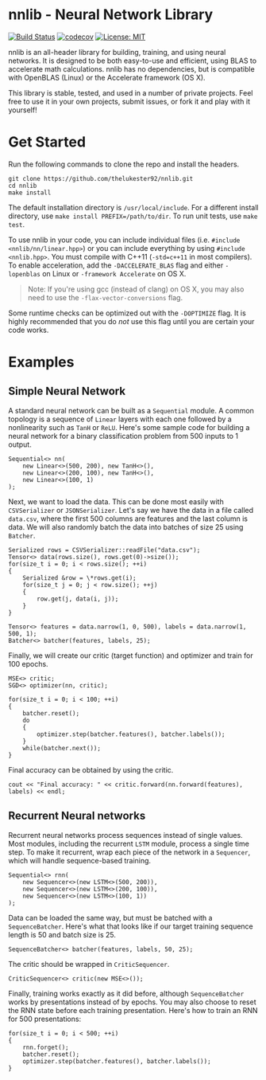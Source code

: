 # nnlib - Neural Network Library

[![Build Status](https://api.travis-ci.org/thelukester92/nnlib.svg?branch=master)](https://travis-ci.org/thelukester92/nnlib)
[![codecov](https://codecov.io/gh/thelukester92/nnlib/branch/master/graph/badge.svg)](https://codecov.io/gh/thelukester92/nnlib)
[![License: MIT](https://img.shields.io/badge/License-MIT-yellow.svg)](https://opensource.org/licenses/MIT)

nnlib is an all-header library for building, training, and using neural networks.
It is designed to be both easy-to-use and efficient, using BLAS to accelerate math calculations.
nnlib has no dependencies, but is compatible with OpenBLAS (Linux) or the Accelerate framework (OS X).

This library is stable, tested, and used in a number of private projects.
Feel free to use it in your own projects, submit issues, or fork it and play with it yourself!

# Get Started

Run the following commands to clone the repo and install the headers.

	git clone https://github.com/thelukester92/nnlib.git
	cd nnlib
	make install

The default installation directory is `/usr/local/include`.
For a different install directory, use `make install PREFIX=/path/to/dir`.
To run unit tests, use `make test`.

To use nnlib in your code, you can include individual files (i.e. `#include <nnlib/nn/linear.hpp>`) or you can include everything by using `#include <nnlib.hpp>`.
You must compile with C++11 (`-std=c++11` in most compilers).
To enable acceleration, add the `-DACCELERATE_BLAS` flag and either `-lopenblas` on Linux or `-framework Accelerate` on OS X.

> Note: If you're using gcc (instead of clang) on OS X, you may also need to use the `-flax-vector-conversions` flag.

Some runtime checks can be optimized out with the `-DOPTIMIZE` flag.
It is highly recommended that you do *not* use this flag until you are certain your code works.

# Examples

## Simple Neural Network

A standard neural network can be built as a `Sequential` module.
A common topology is a sequence of `Linear` layers with each one followed by a nonlinearity such as `TanH` or `ReLU`.
Here's some sample code for building a neural network for a binary classification problem from 500 inputs to 1 output.

	Sequential<> nn(
		new Linear<>(500, 200), new TanH<>(),
		new Linear<>(200, 100), new TanH<>(),
		new Linear<>(100, 1)
	);

Next, we want to load the data.
This can be done most easily with `CSVSerializer` or `JSONSerializer`.
Let's say we have the data in a file called ``data.csv``, where the first 500 columns are features and the last column is data.
We will also randomly batch the data into batches of size 25 using `Batcher`.

	Serialized rows = CSVSerializer::readFile("data.csv");
	Tensor<> data(rows.size(), rows.get(0)->size());
	for(size_t i = 0; i < rows.size(); ++i)
	{
		Serialized &row = \*rows.get(i);
		for(size_t j = 0; j < row.size(); ++j)
		{
			row.get(j, data(i, j));
		}
	}
	
	Tensor<> features = data.narrow(1, 0, 500), labels = data.narrow(1, 500, 1);
	Batcher<> batcher(features, labels, 25);

Finally, we will create our critic (target function) and optimizer and train for 100 epochs.

	MSE<> critic;
	SGD<> optimizer(nn, critic);
	
	for(size_t i = 0; i < 100; ++i)
	{
		batcher.reset();
		do
		{
			optimizer.step(batcher.features(), batcher.labels());
		}
		while(batcher.next());
	}

Final accuracy can be obtained by using the critic.

	cout << "Final accuracy: " << critic.forward(nn.forward(features), labels) << endl;

## Recurrent Neural networks

Recurrent neural networks process sequences instead of single values.
Most modules, including the recurrent `LSTM` module, process a single time step.
To make it recurrent, wrap each piece of the network in a `Sequencer`, which will handle sequence-based training.

	Sequential<> rnn(
		new Sequencer<>(new LSTM<>(500, 200)),
		new Sequencer<>(new LSTM<>(200, 100)),
		new Sequencer<>(new LSTM<>(100, 1))
	);

Data can be loaded the same way, but must be batched with a `SequenceBatcher`.
Here's what that looks like if our target training sequence length is 50 and batch size is 25.

	SequenceBatcher<> batcher(features, labels, 50, 25);

The critic should be wrapped in `CriticSequencer`.

	CriticSequencer<> critic(new MSE<>());

Finally, training works exactly as it did before, although `SequenceBatcher` works by presentations instead of by epochs.
You may also choose to reset the RNN state before each training presentation.
Here's how to train an RNN for 500 presentations:

	for(size_t i = 0; i < 500; ++i)
	{
		rnn.forget();
		batcher.reset();
		optimizer.step(batcher.features(), batcher.labels());
	}
